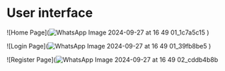 # User interface


![Home Page](![WhatsApp Image 2024-09-27 at 16 49 01_1c7a5c15](https://github.com/user-attachments/assets/578ec57c-f3c0-4c57-ac07-fc6668a8187b)
)


![Login Page](![WhatsApp Image 2024-09-27 at 16 49 01_39fb8be5](https://github.com/user-attachments/assets/951f5638-2063-4be2-84ea-a3eed59871fb)
)


![Register Page](![WhatsApp Image 2024-09-27 at 16 49 02_cddb4b8b](https://github.com/user-attachments/assets/f1875427-2c68-4bc5-845b-54d4bbdbeca9)


